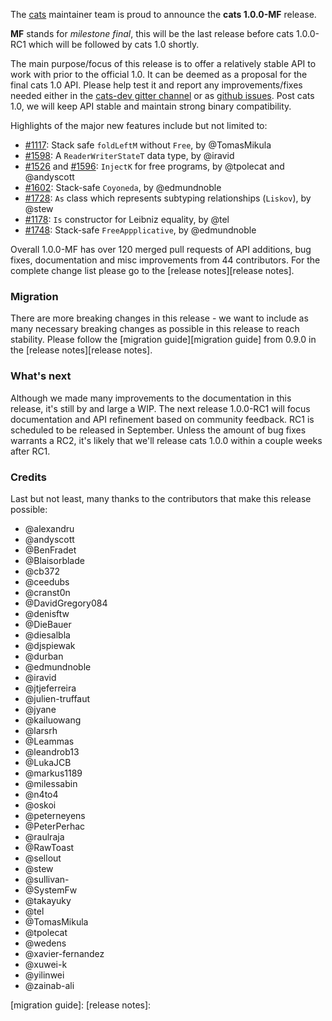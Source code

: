 The [cats](https://github.com/typelevel/cats) maintainer team is proud to announce the **cats 1.0.0-MF** release. 

**MF** stands for *milestone final*,
this will be the last release before cats 1.0.0-RC1 which will be followed by cats 1.0 shortly. 

The main purpose/focus of this release is to offer a relatively stable API to work with prior to the official 1.0.
It can be deemed as a proposal for the final cats 1.0 API. Please help test it and report any improvements/fixes
needed either in the [cats-dev gitter channel](https://gitter.im/typelevel/cats-dev) or as [github issues](https://github.com/typelevel/cats/issues/new). 
Post cats 1.0, we will keep API stable and maintain strong binary compatibility. 

Highlights of the major new features include but not limited to:

* [#1117](https://github.com/typelevel/cats/pull/1117): Stack safe `foldLeftM` without `Free`, by @TomasMikula 
* [#1598](https://github.com/typelevel/cats/pull/1598): A `ReaderWriterStateT` data type, by @iravid
* [#1526](https://github.com/typelevel/cats/pull/1526) and [#1596](https://github.com/typelevel/cats/pull/1596): `InjectK` for free programs, by @tpolecat and @andyscott
* [#1602](https://github.com/typelevel/cats/pull/1602): Stack-safe `Coyoneda`, by @edmundnoble
* [#1728](https://github.com/typelevel/cats/pull/1728): `As` class which represents subtyping relationships (`Liskov`), by @stew
* [#1178](https://github.com/typelevel/cats/pull/1178): `Is` constructor for Leibniz equality, by @tel
* [#1748](https://github.com/typelevel/cats/pull/1748): Stack-safe `FreeAppplicative`, by @edmundnoble

Overall 1.0.0-MF has over 120 merged pull requests of API additions, bug fixes, documentation and misc
improvements from 44 contributors. For the complete change list please go to the [release notes][release notes]. 

### Migration
There are more breaking changes in this release - we want to include as many necessary breaking changes as possible in this release 
to reach stability. Please follow the [migration guide][migration guide] from 0.9.0 in the  [release notes][release notes]. 



### What's next

Although we made many improvements to the documentation in this release, it's still by and large a WIP.
The next release 1.0.0-RC1 will focus documentation and API refinement based on community feedback. 
RC1 is scheduled to be released in September. Unless the amount of bug fixes warrants a RC2, it's likely that
we'll release cats 1.0.0 within a couple weeks after RC1. 


### Credits
Last but not least, many thanks to the contributors that make this release possible:

* @alexandru
* @andyscott
* @BenFradet
* @Blaisorblade
* @cb372
* @ceedubs
* @cranst0n
* @DavidGregory084
* @denisftw
* @DieBauer
* @diesalbla
* @djspiewak
* @durban
* @edmundnoble
* @iravid
* @jtjeferreira
* @julien-truffaut
* @jyane
* @kailuowang
* @larsrh
* @Leammas
* @leandrob13
* @LukaJCB
* @markus1189
* @milessabin
* @n4to4
* @oskoi
* @peterneyens
* @PeterPerhac
* @raulraja
* @RawToast
* @sellout
* @stew
* @sullivan-
* @SystemFw
* @takayuky
* @tel
* @TomasMikula
* @tpolecat
* @wedens
* @xavier-fernandez
* @xuwei-k
* @yilinwei
* @zainab-ali 



[migration guide]: 
[release notes]:
